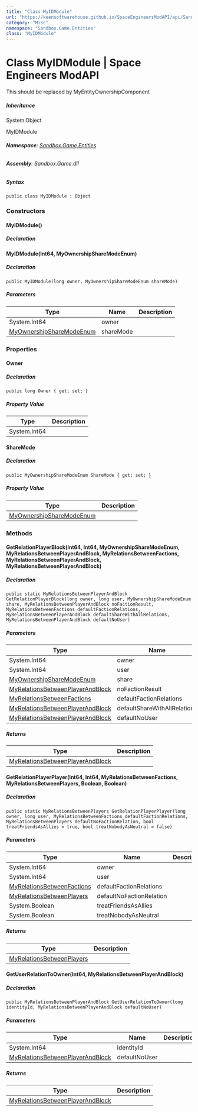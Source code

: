 ```yaml
---
title: "Class MyIDModule"
url: "https://keensoftwarehouse.github.io/SpaceEngineersModAPI/api/Sandbox.Game.Entities.MyIDModule.html"
category: "Misc"
namespace: "Sandbox.Game.Entities"
class: "MyIDModule"
---
```


# Class MyIDModule | Space Engineers ModAPI

This should be replaced by MyEntityOwnershipComponent

##### Inheritance

System.Object

MyIDModule

###### **Namespace**: [Sandbox.Game.Entities](https://keensoftwarehouse.github.io/SpaceEngineersModAPI/api/Sandbox.Game.Entities.html)

###### **Assembly**: Sandbox.Game.dll

##### Syntax

```
public class MyIDModule : Object
```

### Constructors

#### MyIDModule()

##### Declaration

#### MyIDModule(Int64, MyOwnershipShareModeEnum)

##### Declaration

```
public MyIDModule(long owner, MyOwnershipShareModeEnum shareMode)
```

##### Parameters

| Type | Name | Description |
| --- | --- | --- |
| System.Int64 | owner |     |
| [MyOwnershipShareModeEnum](https://keensoftwarehouse.github.io/SpaceEngineersModAPI/api/VRage.Game.MyOwnershipShareModeEnum.html) | shareMode |     |

### Properties

#### Owner

##### Declaration

```
public long Owner { get; set; }
```

##### Property Value

| Type | Description |
| --- | --- |
| System.Int64 |     |

#### ShareMode

##### Declaration

```
public MyOwnershipShareModeEnum ShareMode { get; set; }
```

##### Property Value

| Type | Description |
| --- | --- |
| [MyOwnershipShareModeEnum](https://keensoftwarehouse.github.io/SpaceEngineersModAPI/api/VRage.Game.MyOwnershipShareModeEnum.html) |     |

### Methods

#### GetRelationPlayerBlock(Int64, Int64, MyOwnershipShareModeEnum, MyRelationsBetweenPlayerAndBlock, MyRelationsBetweenFactions, MyRelationsBetweenPlayerAndBlock, MyRelationsBetweenPlayerAndBlock)

##### Declaration

```
public static MyRelationsBetweenPlayerAndBlock GetRelationPlayerBlock(long owner, long user, MyOwnershipShareModeEnum share, MyRelationsBetweenPlayerAndBlock noFactionResult, MyRelationsBetweenFactions defaultFactionRelations, MyRelationsBetweenPlayerAndBlock defaultShareWithAllRelations, MyRelationsBetweenPlayerAndBlock defaultNoUser)
```

##### Parameters

| Type | Name | Description |
| --- | --- | --- |
| System.Int64 | owner |     |
| System.Int64 | user |     |
| [MyOwnershipShareModeEnum](https://keensoftwarehouse.github.io/SpaceEngineersModAPI/api/VRage.Game.MyOwnershipShareModeEnum.html) | share |     |
| [MyRelationsBetweenPlayerAndBlock](https://keensoftwarehouse.github.io/SpaceEngineersModAPI/api/VRage.Game.MyRelationsBetweenPlayerAndBlock.html) | noFactionResult |     |
| [MyRelationsBetweenFactions](https://keensoftwarehouse.github.io/SpaceEngineersModAPI/api/VRage.Game.MyRelationsBetweenFactions.html) | defaultFactionRelations |     |
| [MyRelationsBetweenPlayerAndBlock](https://keensoftwarehouse.github.io/SpaceEngineersModAPI/api/VRage.Game.MyRelationsBetweenPlayerAndBlock.html) | defaultShareWithAllRelations |     |
| [MyRelationsBetweenPlayerAndBlock](https://keensoftwarehouse.github.io/SpaceEngineersModAPI/api/VRage.Game.MyRelationsBetweenPlayerAndBlock.html) | defaultNoUser |     |

##### Returns

| Type | Description |
| --- | --- |
| [MyRelationsBetweenPlayerAndBlock](https://keensoftwarehouse.github.io/SpaceEngineersModAPI/api/VRage.Game.MyRelationsBetweenPlayerAndBlock.html) |     |

#### GetRelationPlayerPlayer(Int64, Int64, MyRelationsBetweenFactions, MyRelationsBetweenPlayers, Boolean, Boolean)

##### Declaration

```
public static MyRelationsBetweenPlayers GetRelationPlayerPlayer(long owner, long user, MyRelationsBetweenFactions defaultFactionRelations, MyRelationsBetweenPlayers defaultNoFactionRelation, bool treatFriendsAsAllies = true, bool treatNobodyAsNeutral = false)
```

##### Parameters

| Type | Name | Description |
| --- | --- | --- |
| System.Int64 | owner |     |
| System.Int64 | user |     |
| [MyRelationsBetweenFactions](https://keensoftwarehouse.github.io/SpaceEngineersModAPI/api/VRage.Game.MyRelationsBetweenFactions.html) | defaultFactionRelations |     |
| [MyRelationsBetweenPlayers](https://keensoftwarehouse.github.io/SpaceEngineersModAPI/api/VRage.Game.Entity.MyRelationsBetweenPlayers.html) | defaultNoFactionRelation |     |
| System.Boolean | treatFriendsAsAllies |     |
| System.Boolean | treatNobodyAsNeutral |     |

##### Returns

| Type | Description |
| --- | --- |
| [MyRelationsBetweenPlayers](https://keensoftwarehouse.github.io/SpaceEngineersModAPI/api/VRage.Game.Entity.MyRelationsBetweenPlayers.html) |     |

#### GetUserRelationToOwner(Int64, MyRelationsBetweenPlayerAndBlock)

##### Declaration

```
public MyRelationsBetweenPlayerAndBlock GetUserRelationToOwner(long identityId, MyRelationsBetweenPlayerAndBlock defaultNoUser)
```

##### Parameters

| Type | Name | Description |
| --- | --- | --- |
| System.Int64 | identityId |     |
| [MyRelationsBetweenPlayerAndBlock](https://keensoftwarehouse.github.io/SpaceEngineersModAPI/api/VRage.Game.MyRelationsBetweenPlayerAndBlock.html) | defaultNoUser |     |

##### Returns

| Type | Description |
| --- | --- |
| [MyRelationsBetweenPlayerAndBlock](https://keensoftwarehouse.github.io/SpaceEngineersModAPI/api/VRage.Game.MyRelationsBetweenPlayerAndBlock.html) |     |
